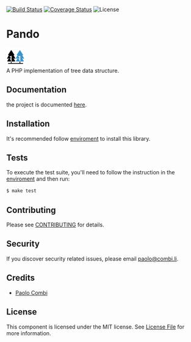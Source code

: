 [![Build Status](https://travis-ci.org/colapiombo/pando.svg?branch=master)](https://travis-ci.org/colapiombo/pando)
[![Coverage Status](https://coveralls.io/repos/github/colapiombo/pando/badge.svg)](https://coveralls.io/github/colapiombo/pando)
![License](https://poser.pugx.org/slim/psr7/license)
# Pando

![](docs/Tree.png)  
A PHP implementation of tree data structure.

## Documentation
the project is documented [here](./docs).

## Installation
It's recommended follow [enviroment](./docs/enviroment.md) to install this library.


## Tests
To execute the test suite, you'll need to follow the instruction in the [enviroment](./docs/enviroment.md) and then run: 

```bash
$ make test
```

## Contributing

Please see [CONTRIBUTING](CONTRIBUTING.md) for details.

## Security

If you discover security related issues, please email paolo@combi.li.

## Credits

- [Paolo Combi](https://combi.li/)

## License

This component is licensed under the MIT license. See [License File](LICENSE) 
for more information.
